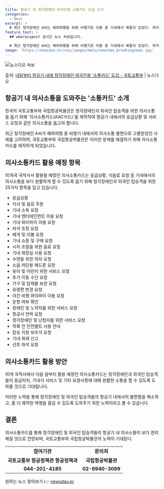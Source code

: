 ```yaml
---
title: 항공기 내 청각장애인·외국인용 소통카드 도입 소식
categories:
  - News
excerpt: >
  # 최근 청각장애인 A씨는 해외여행을 위해 비행기로 이동 중 기내에서 복통이 있었다. 하지만 인터넷 번역기 …
feature_text: >
  ## whereispost 실시간 뉴스 속보입니다.

  # 최근 청각장애인 A씨는 해외여행을 위해 비행기로 이동 중 기내에서 복통이 있었다. 하지만 인터넷 번역기 …
image: 'https://newsdao.kr/res/images/meta/newsdao_breakingnews.jpg'
---
```


![뉴스다오 속보](https://newsdao.kr/res/images/meta/newsdao_breakingnews.jpg)

<p>출처: <a href="https://newsdao.kr/3675" rel="dofollow">내달부터 항공기 내에 청각장애인·외국인용 ‘소통카드’ 도입 - 국토교통부</a> | 뉴스다오</p>

<h2 data-ke-size="size26">항공기 내 의사소통을 도와주는 '소통카드' 소개</h2>
한국의 국토교통부와 국립항공박물관은 청각장애인과 외국인 탑승객을 위한 의사소통을 돕기 위해 '의사소통카드(AAC카드)'를 제작하여 항공기 내에서의 응급상황 및 서비스 요청과 같은 의사소통을 돕고자 합니다.

<p data-ke-size="size16">최근 청각장애인 A씨가 해외여행 중 비행기 내에서의 의사소통 불편으로 고통받았던 사례를 고려하여, 국토교통부와 국립항공박물관은 이러한 문제를 해결하기 위해 의사소통카드를 제작하게 되었습니다.</p>

<h2 data-ke-size="size24">의사소통카드 활용 예정 항목</h2>
10개국 국적사서 활용될 예정인 의사소통카드는 응급상황, 식음료 요청 등 기내에서의 의사소통을 보다 원활하게 할 수 있도록 돕기 위해 청각장애인과 외국인 탑승객을 위한 25가지 항목을 담고 있습니다.

<ul>
  <li>응급상황</li>
  <li>식사 및 음료 주문</li>
  <li>기내 소독 요청</li>
  <li>기내 엔터테인먼트 이용 요청</li>
  <li>기내 와이파이 이용 요청</li>
  <li>좌석 조정 요청</li>
  <li>베개 및 이불 요청</li>
  <li>기내 쇼핑 및 구매 요청</li>
  <li>시차 조절을 위한 음료 요청</li>
  <li>기내 화장실 사용 요청</li>
  <li>수면을 위한 의자 요청</li>
  <li>소음 차단용 헤드폰 요청</li>
  <li>유아 및 어린이 위한 서비스 요청</li>
  <li>추가 이동 수단 요청</li>
  <li>가구 및 탑재물 보관 요청</li>
  <li>유령편 변경 요청</li>
  <li>야간 비행 와이파이 이용 요청</li>
  <li>운항 여부 확인</li>
  <li>장애인 및 노약자를 위한 서비스 요청</li>
  <li>항공사 연락 요청</li>
  <li>청각장애인 및 난청자를 위한 서비스 요청</li>
  <li>착륙 전 안전벨트 사용 안내</li>
  <li>탑승 지원 보조석 요청</li>
  <li>기내 화재 신고</li>
  <li>선호 좌석 요청</li>
</ul>

<h2 data-ke-size="size24">의사소통카드 활용 방안</h2>
10개 국적사에서 다음 달부터 활용 예정인 의사소통카드는 청각장애인과 외국인 탑승객들이 응급처치, 기내식 서비스 및 기타 요청사항에 대해 원활한 소통을 할 수 있도록 도와줄 것으로 기대됩니다.

<p data-ke-size="size16">이러한 노력을 통해 청각장애인 및 외국인 탑승객들의 항공기 내에서의 불편함을 해소하고, 좀 더 쾌적한 여행을 즐길 수 있도록 도와주기 위한 노력이라고 볼 수 있습니다.</p>

<h2 data-ke-size="size24">결론</h2>
의사소통카드를 통해 청각장애인 및 외국인 탑승객들의 항공기 내 의사소통이 보다 편리해질 것으로 전망되며, 국토교통부와 국립항공박물관의 노력이 기대된다.

<table>
  <tr>
    <td style="text-align: center; height: 17px;"><b>참여기관</b></td>
    <td style="text-align: center; height: 17px;"><b>문의처</b></td>
  </tr>
  <tr>
    <td style="text-align: center; height: 17px;"><b>국토교통부 항공정책관 항공정책과</b></td>
    <td style="text-align: center; height: 17px;"><b>국립항공박물관</b></td>
  </tr>
  <tr>
    <td style="text-align: center; height: 17px;"><b>044-201-4185</b></td>
    <td style="text-align: center; height: 17px;"><b>02-6940-3099</b></td>
  </tr>
</table>

<p data-ke-size="size16"></p> 

원하는 뉴스 찾아보기 👉 <a href="https://newsdao.kr" rel="dofollow">newsdao.kr</a>


